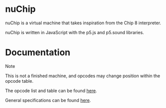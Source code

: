 # nuChip
nuChip is a virtual machine that takes inspiration from the Chip 8 interpreter.

nuChip is written in JavaScript with the p5.js and p5.sound libraries.

# Documentation
> [!NOTE]
> This is not a finished machine, and opcodes may change position within the opcode table.

The opcode list and table can be found [here](Documentation/Opcodes.MD).

General specifications can be found [here](Documentation/Specifications.MD).
